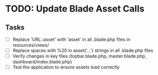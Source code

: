 # TODO: Update Blade Asset Calls

## Tasks
- [ ] Replace 'URL::asset' with 'asset' in all .blade.php files in resources/views/
- [ ] Replace spaces with %20 in asset('...') strings in all .blade.php files
- [ ] Verify changes in key files (topbar.blade.php, master.blade.php, dashboard/index.blade.php)
- [ ] Test the application to ensure assets load correctly
